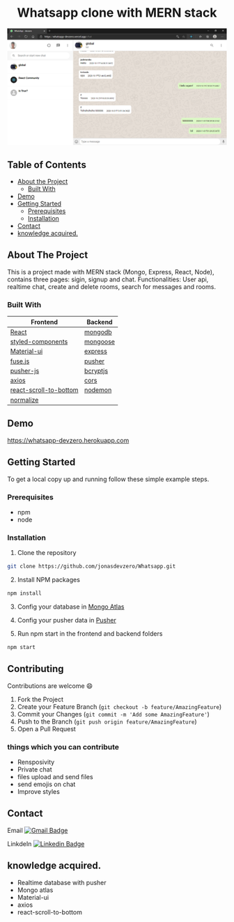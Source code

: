 <h1 align="center">Whatsapp clone with MERN stack</h1>
<img src="https://github.com/jonasdevzero/Whatsapp/blob/master/readmeAssets/chatPage.png" alt="chat page" />

<!-- TABLE OF CONTENTS -->
## Table of Contents

* [About the Project](#about-the-project)
  * [Built With](#built-with)
* [Demo](#demo)
* [Getting Started](#getting-started)
  * [Prerequisites](#prerequisites)
  * [Installation](#installation)
* [Contact](#contact)
* [knowledge acquired.](#knowledge-acquired)

<!-- ABOUT THE PROJECT -->
## About The Project

This is a project made with MERN stack (Mongo, Express, React, Node), contains three pages: sigin, signup and chat. 
Functionalities: User api, realtime chat, create and delete rooms, search for messages and rooms.

### Built With  

|                   Frontend                         |                         Backend                             |
|----------------------------------------------------|-------------------------------------------------------------|
|        [React](https://reactjs.org/)               |              [mongodb](https://www.mongodb.com/)            |
|[styled-components](https://styled-components.com/) |              [mongoose](https://mongoosejs.com/)            | 
|     [Material-ui](https://material-ui.com/)        |              [express](https://expressjs.com/pt-br/)        |
|       [fuse.js](https://fusejs.io/)                |                   [pusher](https://pusher.com/)             |
|      [pusher-js](https://pusher.com/)              |           [bcryptjs](https://www.npmjs.com/package/bcryptjs)|
|      [axios](https://github.com/axios/axios)       |               [cors](https://www.npmjs.com/package/co)      |
| [react-scroll-to-bottom](https://www.npmjs.com/package/react-scroll-to-bottom) |                  [nodemon](https://nodemon.io/)             |
|[normalize](https://necolas.github.io/normalize.css/)|

<!-- PRESENTATION -->
## Demo  
<a target="_blank" href="https://whatsapp-devzero.herokuapp.com">https://whatsapp-devzero.herokuapp.com</a>

<!-- GETTING STARTED -->
## Getting Started
To get a local copy up and running follow these simple example steps.

### Prerequisites
* npm
* node

### Installation

1. Clone the repository
```sh
git clone https://github.com/jonasdevzero/Whatsapp.git
```
2. Install NPM packages
```sh
npm install
```
3. Config your database in [Mongo Atlas](https://cloud.mongodb.com/)

4. Config your pusher data in [Pusher](https://pusher.com/)

5. Run npm start in the frontend and backend folders                                       
```sh 
npm start
```

<!-- CONTRIBUTING -->
## Contributing
Contributions are welcome :smile:

1. Fork the Project
2. Create your Feature Branch (`git checkout -b feature/AmazingFeature`)
3. Commit your Changes (`git commit -m 'Add some AmazingFeature'`)
4. Push to the Branch (`git push origin feature/AmazingFeature`)
5. Open a Pull Request

### things which you can contribute

- Rensposivity
- Private chat
- files upload and send files
- send emojis on chat
- Improve styles

<!-- CONTACT -->
## Contact

Email  [![Gmail Badge](https://img.shields.io/badge/-jonasdevzero@gmail.com-c14438?style=flat-square&logo=Gmail&logoColor=white&link=mailto:jonasdevzero@gmail.com)](mailto:jonasdevzero@gmail.com)

LinkdeIn  [![Linkedin Badge](https://img.shields.io/badge/-Jonas%20%20de%20Oliveira-blue?style=flatsquare&logo=Linkedin&logoColor=white&link=https://www.linkedin.com/in/jonas-de-oliveira-0561961ab/)](https://www.linkedin.com/in/jonas-de-oliveira-0561961ab/)  

<!-- ACKNOWLEDGEMENTS -->
## knowledge acquired.
- Realtime database with pusher
- Mongo atlas
- Material-ui
- axios
- react-scroll-to-bottom
